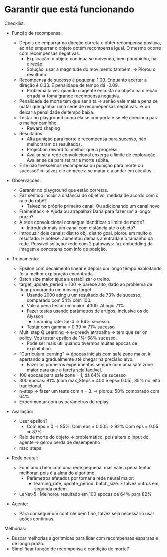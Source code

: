 # Garantir que está funcionando
Checklist:
- Função de recompensa:
    - Depois de empurrar na direção correta e obter recompensa positiva, ao não empurrar o objeto obtém
    recompensa igual. O mesmo ocorre com recompensas negativas.
        - Explicação: o objeto continua se movendo, bem pouquinho, na direção.
        - Solução: usar a magnitude do movimento também. => Piorou o resultado.
    - Recompensa de sucesso é pequena: 1.00. Enquanto acertar a direção é 0.33. E penalidade de tempo dá -0.09.
        - Problema talvez quando o agente encosta no objeto na direção errada => toma grande recompensa negativa.
    - Penalidade de morte tem que ser alta => senão vale mais a pena se matar que ganhar uma série de recomepensas
        negativas. => ou deixar  a penalidade de tempo baixa.
    - Testar no playground como ela se comporta e se ele direciona para o melhor caminho.
        - Reward shaping
    - Resultados:
        - Alta punição para morte e recompensa para sucesso, não melhoraram os resultados. 
        - Projection reward foi melhor que a progress
        - Avaliar se a rede convolucional enxerga o limite de exploração. Avaliar se dá para retirar a morte súbita.
    - E se não tivessemos recompensa ou punição para morte ou sucesso? => talvez ele comece a se matar e a andar em circulos.
- Observações:
    - Garantir no playground que estão corretas.
    - Faz sentido incluir a distância do objetivo, medida de acordo com o raio do robô?
        - Talvez no próprio primeiro canal. Ou adicionando um canal novo
    - FrameStack => Ajuda ou atrapalha? Daria para fazer um a longo prazo?
    - A rede convolucional consegue identificar o limite de morte?
        - Introduzir mais um canal com distância até o objeto?
    - Introduzir dois canais: dist to obj, dist to goal, piorou em muito o resultado. Hipótese: aumentou demais a entrada
        e o tamanho da rede. Possível solução: rede com 2 pathways: faz embedding da imagem e concatena com info de posição.
- Treinamento:
    - Epsilon com decaimento linear e depois um longo tempo exploitando foi a melhor exploração encontrada.
    - Batch size maior ajuda a estabilizar o treino.
    - target_update_period = 100 => parece alto, dado ao problema de ficar procurando um moving target.
        - Usando 2000 atingiu um resultado de 73% de sucesso, comparado com 54% com 100.
        - Vale a pena testar um maior. 4000. Atingiu 71%. 
        - Fazer testes usando parâmetros de artigos, inclusive os do Alysson
            - Learning rate: 5e-4 => 64% secesso.
        - Testar com gamma = 0.99 => 71% sucesso
    - Multi step Q Learning => e-greedy atrapalha => tem que ser on policy. Vou testar epsilon de 1%: 68% sucesso.
        - Pode ser mais útil quando tivermos muitas épocas de exploitation.
    - "Curriculum learning" => épocas iniciais com safe zone maior, ir apertando a gradualmente até chegar na precisão alvo.
        - Fazer os primeiros experimentos sempre com uma safe zone maior para que a tarefa seja factível. 
    - 100 epocas para safe zone = 1, dá 64% de sucesso
    - 300 épocas: 91% (com max_Steps = 400 e eps= 0.05), 85% no jeito tradicional.
    - n-step => fazer um teste com n = 3. => piorou: 58% comparado com 64%
    - Experimentar com os parâmetros do replay
- Avaliação:
    - Usar epsilon?
        - Com eps = 0 => 85%. Com eps = 0.005 => 92% Com eps = 0.05 => 87%
    - Raio de morte do objeto => problemático, pois altera o input do agente => gerou perda de desempenho
    - max_steps
    
- Rede neural:
    - Funcionou bem com uma rede pequena, mas vale a pena tentar melhorar, pois é a alma do algoritmo.
        - Parâmetros afetados por tornar a rede neural maior: 
            - learning_rate, update_period, batch_size. E talvez outros em segunda ordem.
    - LeNet-5 : Melhorou resultado em 100 epocas de 64% para 82%
- Agente:
    - Para conseguir um controle bem fino, talvez seja necessário usar ações contínuas.

Melhorias:
- Buscar melhorias algoritmicas para lidar com recompensas esparsas e de longo prazo.
- Simplificar função de recompensa e condição de morte?